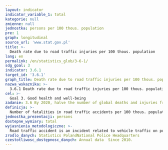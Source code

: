 ```yaml
---
layout: indicator
indicator_variable_1: total
kategorie: null
zmienne: null
jednostka: persons per 100 thous. population
pre: 1
graph: longitudinal
source_url: 'www.stat.gov.pl'
title: >-
  Death rate due to road traffic injuries per 100 thous. population
lang: en
permalink: /en/statistics_glob/3-6-1/
sdg_goal: 3
indicator: 3.6.1
target_id: '3.6.1'
graph_title: Death rate due to road traffic injuries per 100 thous. population
nazwa_wskaznika: >-
  3.6.1 Death rate due to road traffic injuries per 100 thous. population
cel: >-
  Goal 3. Good health and well-being
zadanie: 3.6 By 2020, halve the number of global deaths and injuries from road traffic accidents
definicja: >-
  Number of fatalities in road traffic accidents per 100 thous. population.
jednostka_prezentacji: persons
dostepne_wymiary: total
wyjasnienia_metodologiczne: >-
  Road traffic accident is an incident related to vehicle traffic on public roads, resulting in fatalities or injuries.Road traffic accident fatalities include drivers and passengers of motor vehicles, cyclists and pedestrians. A road traffic accident fatality is understood as a person who died as a results of injuries at the scene of the accident or within the course of 30 days.
zrodlo_danych: Statistics PolandNational Police Headquarters
czestotliwosc_dostępnosc_danych: Annual data  Since 2010.
---
```

